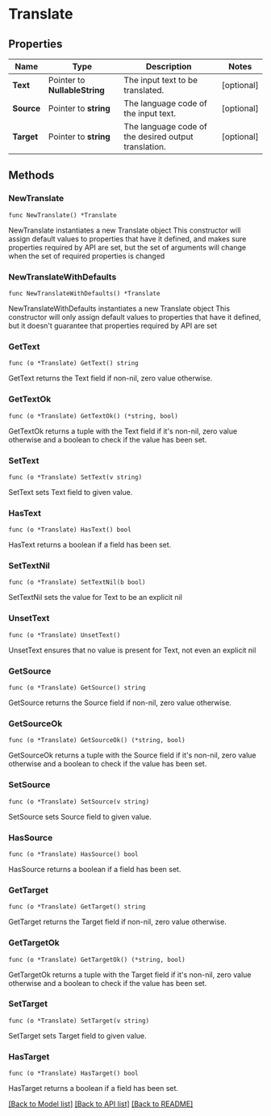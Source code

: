 # Translate

## Properties

Name | Type | Description | Notes
------------ | ------------- | ------------- | -------------
**Text** | Pointer to **NullableString** | The input text to be translated. | [optional] 
**Source** | Pointer to **string** | The language code of the input text. | [optional] 
**Target** | Pointer to **string** | The language code of the desired output translation. | [optional] 

## Methods

### NewTranslate

`func NewTranslate() *Translate`

NewTranslate instantiates a new Translate object
This constructor will assign default values to properties that have it defined,
and makes sure properties required by API are set, but the set of arguments
will change when the set of required properties is changed

### NewTranslateWithDefaults

`func NewTranslateWithDefaults() *Translate`

NewTranslateWithDefaults instantiates a new Translate object
This constructor will only assign default values to properties that have it defined,
but it doesn't guarantee that properties required by API are set

### GetText

`func (o *Translate) GetText() string`

GetText returns the Text field if non-nil, zero value otherwise.

### GetTextOk

`func (o *Translate) GetTextOk() (*string, bool)`

GetTextOk returns a tuple with the Text field if it's non-nil, zero value otherwise
and a boolean to check if the value has been set.

### SetText

`func (o *Translate) SetText(v string)`

SetText sets Text field to given value.

### HasText

`func (o *Translate) HasText() bool`

HasText returns a boolean if a field has been set.

### SetTextNil

`func (o *Translate) SetTextNil(b bool)`

 SetTextNil sets the value for Text to be an explicit nil

### UnsetText
`func (o *Translate) UnsetText()`

UnsetText ensures that no value is present for Text, not even an explicit nil
### GetSource

`func (o *Translate) GetSource() string`

GetSource returns the Source field if non-nil, zero value otherwise.

### GetSourceOk

`func (o *Translate) GetSourceOk() (*string, bool)`

GetSourceOk returns a tuple with the Source field if it's non-nil, zero value otherwise
and a boolean to check if the value has been set.

### SetSource

`func (o *Translate) SetSource(v string)`

SetSource sets Source field to given value.

### HasSource

`func (o *Translate) HasSource() bool`

HasSource returns a boolean if a field has been set.

### GetTarget

`func (o *Translate) GetTarget() string`

GetTarget returns the Target field if non-nil, zero value otherwise.

### GetTargetOk

`func (o *Translate) GetTargetOk() (*string, bool)`

GetTargetOk returns a tuple with the Target field if it's non-nil, zero value otherwise
and a boolean to check if the value has been set.

### SetTarget

`func (o *Translate) SetTarget(v string)`

SetTarget sets Target field to given value.

### HasTarget

`func (o *Translate) HasTarget() bool`

HasTarget returns a boolean if a field has been set.


[[Back to Model list]](../README.md#documentation-for-models) [[Back to API list]](../README.md#documentation-for-api-endpoints) [[Back to README]](../README.md)


